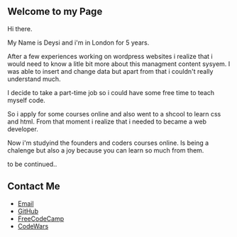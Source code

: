 <head>
		<title>Deysi Ramirez</title>
		<!-- link to main stylesheet -->
		<link rel="stylesheet" type="text/css" href="/css/main.css">
	</head>
	
## Welcome to my Page

Hi there. 

My Name is Deysi and i'm in London for 5 years. 

After a few experiences working on wordpress websites i realize that i would need to know a litle bit more about this managment content sysyem. I was able to insert and change data but apart from that i couldn't really understand much.

I decide to take a part-time job so i could have some free time to teach myself code. 

So i apply for some courses online and also went to a shcool to learn css and html. From that moment i realize that i needed to became a web developer.

Now i'm studyind the founders and coders courses online. Is being a chalenge but also a joy because you can learn so much from them.

to be continued..


## Contact Me
<body>
		<footer>
    		<ul>
        		<li><a href="http://mailto:deysi-ramirez@hotmail.com">Email</a></li>
        		<li><a href="https://github.com/DeysiR">GitHub</a></li>
			<li><a href="https://www.freecodecamp.org/deysir">FreeCodeCamp</a></li>
			<li><a href="https://www.codewars.com/dashboard">CodeWars</a></li>
			</ul>
		</footer>
</body>


